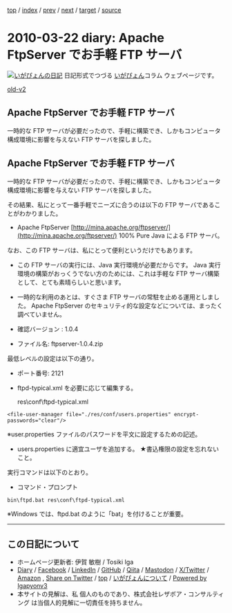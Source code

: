 [top](../index.html) 
 / [index](index.html) 
 / [prev](ig100311.html) 
 / [next](ig100328.html) 
 / [target](https://www.igapyon.jp/igapyon/diary/2010/ig100322.html) 
 / [source](https://github.com/igapyon/diary/blob/master/2010/ig100322.src.md) 

2010-03-22 diary: Apache FtpServer でお手軽 FTP サーバ
=====================================================================================================
[![いがぴょんの日記](https://www.igapyon.jp/igapyon/diary/images/iga202308_64.jpg "いがぴょん")](https://www.igapyon.jp/igapyon/diary/memo/memoigapyon.html) 日記形式でつづる [いがぴょん](https://www.igapyon.jp/igapyon/diary/memo/memoigapyon.html)コラム ウェブページです。

[old-v2](ig100322-orig.html)

## Apache FtpServer でお手軽 FTP サーバ

一時的な FTP サーバが必要だったので、手軽に構築でき、しかもコンピュータ構成環境に影響を与えない FTP サーバを探しました。


## Apache FtpServer でお手軽 FTP サーバ

一時的な FTP サーバが必要だったので、手軽に構築でき、しかもコンピュータ構成環境に影響を与えない FTP サーバを探しました。

その結果、私にとって一番手軽でニーズに合うのは以下の FTP サーバであることがわかりました。

* Apache FtpServer
  [http://mina.apache.org/ftpserver/](http://mina.apache.org/ftpserver/)
  100% Pure Java による FTP サーバ。

なお、この FTP サーバは、私にとって便利というだけでもあります。

* この FTP サーバの実行には、Java 実行環境が必要だからです。
  Java 実行環境の構築がおっくうでない方のためには、これは手軽な FTP サーバ構築として、とても素晴らしいと思います。
  
* 一時的な利用のあとは、すぐさま FTP サーバの常駐を止める運用としました。
  Apache FtpServer のセキュリティ的な設定などについては、まったく調べていません。

* 確認バージョン : 1.0.4
  
* ファイル名: ftpserver-1.0.4.zip

最低レベルの設定は以下の通り。

* ポート番号: 2121
  
* ftpd-typical.xml を必要に応じて編集する。
  
  res\conf\ftpd-typical.xml

  
        
```
<file-user-manager file="./res/conf/users.properties" encrypt-passwords="clear"/>
```

        

  ※user.properties ファイルのパスワードを平文に設定するための記述。
  
* users.properties に適宜ユーザを追加する。
  ★書込権限の設定を忘れないこと。
  

実行コマンドは以下のとおり。

* 
  コマンド・プロンプト

  
        
```
bin\ftpd.bat res\conf\ftpd-typical.xml
```

        

  ※Windows では、ftpd.bat のように「bat」を付けることが重要。


----------------------------------------------------------------------------------------------------

## この日記について

* ホームページ更新者: 伊賀 敏樹 / Tosiki Iga
* [Diary](https://www.igapyon.jp/igapyon/diary/) / [Facebook](https://www.facebook.com/igapyon) / [LinkedIn](https://www.linkedin.com/in/toshikiiga) / [GitHub](https://github.com/igapyon) / [Qiita](https://qiita.com/igapyon) / [Mastodon](https://social.vivaldi.net/@igapyon) / [X/Twitter](https://twitter.com/ToshikiIga) / [Amazon](https://www.amazon.co.jp/%E4%BC%8A%E8%B3%80-%E6%95%8F%E6%A8%B9/e/B004LTQWCQ) ,
[Share on Twitter](https://twitter.com/intent/tweet?hashtags=igapyon%2Cdiary%2C%E3%81%84%E3%81%8C%E3%81%B4%E3%82%87%E3%82%93&text=Apache+FtpServer+%E3%81%A7%E3%81%8A%E6%89%8B%E8%BB%BD+FTP+%E3%82%B5%E3%83%BC%E3%83%90&url=https%3A%2F%2Fwww.igapyon.jp%2Figapyon%2Fdiary%2F2010%2Fig100322.html) / [top](../index.html) / [いがぴょんについて](https://www.igapyon.jp/igapyon/diary/memo/memoigapyon.html) / [Powered by Igapyonv3](https://github.com/igapyon/igapyonv3)
* 本サイトの見解は、私 個人のものであり、株式会社レザボア・コンサルティング は当個人的見解に一切責任を持ちません。 
